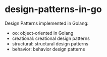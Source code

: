 # design-patterns-in-go
Design Patterns implemented in Golang:  
- oo: object-oriented in Golang
- creational: creational design patterns
- structural: structural design patterns
- behavior:   behavior   design patterns
